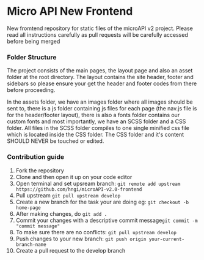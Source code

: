 # Micro API New Frontend

New fromtend repository for static files of the microAPI v2 project. Please read all instructions carefully as pull requests will be carefully accessed before being merged

### Folder Structure

The project consists of the main pages, the layout page and also an asset folder at the root directory. The layout contains the site header, footer and sidebars so please ensure your get the header and footer codes from there before proceeding.

In the assets folder, we have an images folder where all images should be sent to, there is a js folder containing js files for each page (the nav.js file is for the header/footer layout), there is also a fonts folder contains our custom fonts and most importantly, we have an SCSS folder and a CSS folder. All files in the SCSS folder compiles to one single minified css file which is located inside the CSS folder. The CSS folder and it's content SHOULD NEVER be touched or edited. 

### Contribution guide

1. Fork the repository
2. Clone and then open it up on your code editor
3. Open terminal and set upsream branch: ```git remote add upstream https://github.com/hngi/microAPI-v2.0-frontend```
4. Pull upstream ```git pull upstream develop```
5. Create a new branch for the task your are doing eg: ```git checkout -b home-page```
6. After making changes, do ```git add .```
7. Commit your changes with a descriptive commit message```git commit -m "commit message"```
8. To make sure there are no conflicts: ```git pull upstream develop```
9. Push changes to your new branch: ```git push origin your-current-branch-name```
10. Create a pull request to the develop branch
